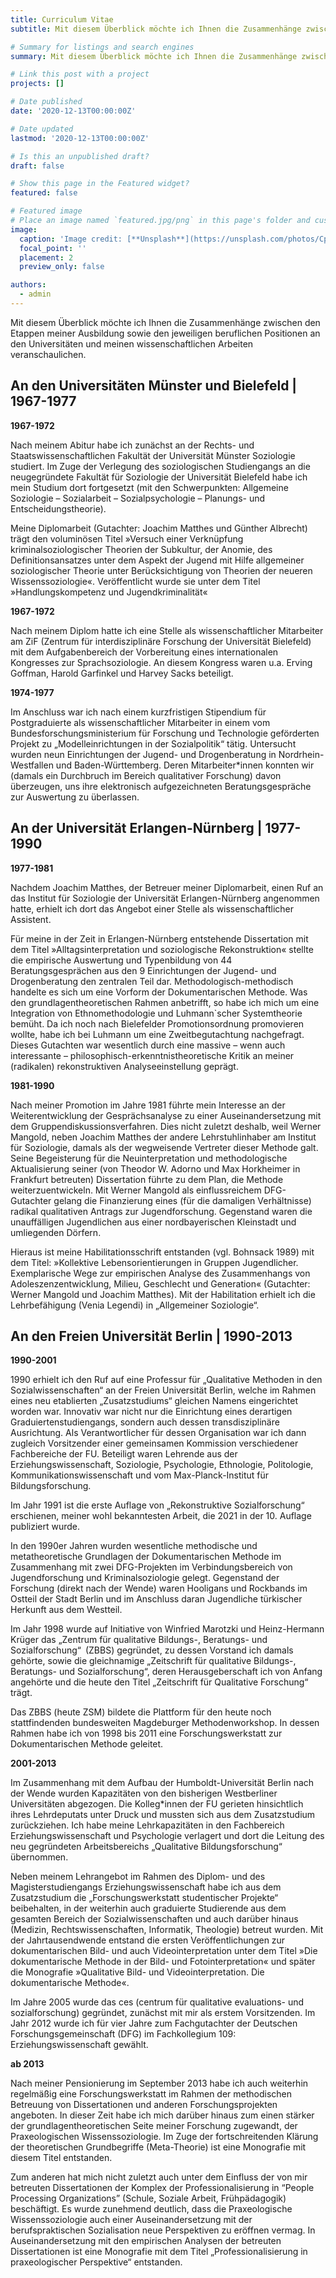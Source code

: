 ```yaml
---
title: Curriculum Vitae
subtitle: Mit diesem Überblick möchte ich Ihnen die Zusammenhänge zwischen den Etappen meiner Ausbildung sowie den jeweiligen beruflichen Positionen an den Universitäten und meinen wissenschaftlichen Arbeiten veranschaulichen.

# Summary for listings and search engines
summary: Mit diesem Überblick möchte ich Ihnen die Zusammenhänge zwischen den Etappen meiner Ausbildung sowie den jeweiligen beruflichen Positionen an den Universitäten und meinen wissenschaftlichen Arbeiten veranschaulichen.

# Link this post with a project
projects: []

# Date published
date: '2020-12-13T00:00:00Z'

# Date updated
lastmod: '2020-12-13T00:00:00Z'

# Is this an unpublished draft?
draft: false

# Show this page in the Featured widget?
featured: false

# Featured image
# Place an image named `featured.jpg/png` in this page's folder and customize its options here.
image:
  caption: 'Image credit: [**Unsplash**](https://unsplash.com/photos/CpkOjOcXdUY)'
  focal_point: ''
  placement: 2
  preview_only: false

authors:
  - admin
---
```



Mit diesem Überblick möchte ich Ihnen die Zusammenhänge zwischen den Etappen meiner Ausbildung sowie den jeweiligen beruflichen Positionen an den Universitäten und meinen wissenschaftlichen Arbeiten veranschaulichen.


## An den Universitäten Münster und Bielefeld | 1967-1977

**1967-1972**

Nach meinem Abitur habe ich zunächst an der Rechts- und Staatswissenschaftlichen Fakultät der Universität Münster Soziologie studiert. Im Zuge der Verlegung des soziologischen Studiengangs an die neugegründete Fakultät für Soziologie der Universität Bielefeld habe ich mein Studium dort fortgesetzt (mit den Schwerpunkten: Allgemeine Soziologie – Sozialarbeit – Sozialpsychologie – Planungs- und Entscheidungstheorie).

Meine Diplomarbeit (Gutachter: Joachim Matthes und Günther Albrecht) trägt den voluminösen Titel »Versuch einer Verknüpfung kriminalsoziologischer Theorien der Subkultur, der Anomie, des Definitionsansatzes unter dem Aspekt der Jugend mit Hilfe allgemeiner soziologischer Theorie unter Berücksichtigung von Theorien der neueren Wissenssoziologie«. Veröffentlicht wurde sie unter dem Titel »Handlungskompetenz und Jugendkriminalität«

**1967-1972**

Nach meinem Diplom hatte ich eine Stelle als wissenschaftlicher Mitarbeiter am ZiF (Zentrum für interdisziplinäre Forschung der Universität Bielefeld) mit dem Aufgabenbereich der Vorbereitung eines internationalen Kongresses zur Sprachsoziologie. An diesem Kongress waren u.a. Erving Goffman, Harold Garfinkel und Harvey Sacks beteiligt.

**1974-1977**

Im Anschluss war ich nach einem kurzfristigen Stipendium für Postgraduierte als wissenschaftlicher Mitarbeiter in einem vom Bundesforschungsministerium für Forschung und Technologie geförderten Projekt zu „Modelleinrichtungen in der Sozialpolitik“ tätig. Untersucht wurden neun Einrichtungen der Jugend- und Drogenberatung in Nordrhein-Westfallen und Baden-Württemberg. Deren Mitarbeiter*innen konnten wir (damals ein Durchbruch im Bereich qualitativer Forschung) davon überzeugen, uns ihre elektronisch aufgezeichneten Beratungsgespräche zur Auswertung zu überlassen.

## An der Universität Erlangen-Nürnberg | 1977-1990

**1977-1981**

Nachdem Joachim Matthes, der Betreuer meiner Diplomarbeit, einen Ruf an das Institut für Soziologie der Universität Erlangen-Nürnberg angenommen hatte, erhielt ich dort das Angebot einer Stelle als wissenschaftlicher Assistent.

Für meine in der Zeit in Erlangen-Nürnberg entstehende Dissertation mit dem Titel »Alltagsinterpretation und soziologische Rekonstruktion« stellte die empirische Auswertung und Typenbildung von 44 Beratungsgesprächen aus den 9 Einrichtungen der Jugend- und Drogenberatung den zentralen Teil dar. Methodologisch-methodisch handelte es sich um eine Vorform der Dokumentarischen Methode. Was den grundlagentheoretischen Rahmen anbetrifft, so habe ich mich um eine Integration von Ethnomethodologie und Luhmann`scher Systemtheorie bemüht. Da ich noch nach Bielefelder Promotionsordnung promovieren wollte, habe ich bei Luhmann um eine Zweitbegutachtung nachgefragt. Dieses Gutachten war wesentlich durch eine massive – wenn auch interessante – philosophisch-erkenntnistheoretische Kritik an meiner (radikalen) rekonstruktiven Analyseeinstellung geprägt.

**1981-1990**

Nach meiner Promotion im Jahre 1981 führte mein Interesse an der Weiterentwicklung der Gesprächsanalyse zu einer Auseinandersetzung mit dem Gruppendiskussionsverfahren. Dies nicht zuletzt deshalb, weil Werner Mangold, neben Joachim Matthes der andere Lehrstuhlinhaber am Institut für Soziologie, damals als der wegweisende Vertreter dieser Methode galt. Seine Begeisterung für die Neuinterpretation und methodologische Aktualisierung seiner (von Theodor W. Adorno und Max Horkheimer in Frankfurt betreuten) Dissertation führte zu dem Plan, die Methode weiterzuentwickeln. Mit Werner Mangold als einflussreichem DFG-Gutachter gelang die Finanzierung eines (für die damaligen Verhältnisse) radikal qualitativen Antrags zur Jugendforschung. Gegenstand waren die unauffälligen Jugendlichen aus einer nordbayerischen Kleinstadt und umliegenden Dörfern.

Hieraus ist meine Habilitationsschrift entstanden (vgl. Bohnsack 1989) mit dem Titel: »Kollektive Lebensorientierungen in Gruppen Jugendlicher. Exemplarische Wege zur empirischen Analyse des Zusammenhangs von Adoleszenzentwicklung, Milieu, Geschlecht und Generation« (Gutachter: Werner Mangold und Joachim Matthes). Mit der Habilitation erhielt ich die Lehrbefähigung (Venia Legendi) in „Allgemeiner Soziologie“.

## An den Freien Universität Berlin | 1990-2013

**1990-2001**

1990 erhielt ich den Ruf auf eine Professur für „Qualitative Methoden in den Sozialwissenschaften“ an der Freien Universität Berlin, welche im Rahmen eines neu etablierten „Zusatzstudiums“ gleichen Namens eingerichtet worden war. Innovativ war nicht nur die Einrichtung eines derartigen Graduiertenstudiengangs, sondern auch dessen transdisziplinäre Ausrichtung. Als Verantwortlicher für dessen Organisation war ich dann zugleich Vorsitzender einer gemeinsamen Kommission verschiedener Fachbereiche der FU. Beteiligt waren Lehrende aus der Erziehungswissenschaft, Soziologie, Psychologie, Ethnologie, Politologie, Kommunikationswissenschaft und vom Max-Planck-Institut für Bildungsforschung.

Im Jahr 1991 ist die erste Auflage von „Rekonstruktive Sozialforschung“ erschienen, meiner wohl bekanntesten Arbeit, die 2021 in der 10. Auflage publiziert wurde.

In den 1990er Jahren wurden wesentliche methodische und metatheoretische Grundlagen der Dokumentarischen Methode im Zusammenhang mit zwei DFG-Projekten im Verbindungsbereich von Jugendforschung und Kriminalsoziologie gelegt. Gegenstand der Forschung (direkt nach der Wende) waren Hooligans und Rockbands im Ostteil der Stadt Berlin und im Anschluss daran Jugendliche türkischer Herkunft aus dem Westteil.

Im Jahr 1998 wurde auf Initiative von Winfried Marotzki und Heinz-Hermann Krüger das „Zentrum für qualitative Bildungs-, Beratungs- und Sozialforschung“ (ZBBS) gegründet, zu dessen Vorstand ich damals gehörte, sowie die gleichnamige „Zeitschrift für qualitative Bildungs-, Beratungs- und Sozialforschung“, deren Herausgeberschaft ich von Anfang angehörte und die heute den Titel „Zeitschrift für Qualitative Forschung“ trägt.

Das ZBBS (heute ZSM) bildete die Plattform für den heute noch stattfindenden bundesweiten Magdeburger Methodenworkshop. In dessen Rahmen habe ich von 1998 bis 2011 eine Forschungswerkstatt zur Dokumentarischen Methode geleitet.

**2001-2013**

Im Zusammenhang mit dem Aufbau der Humboldt-Universität Berlin nach der Wende wurden Kapazitäten von den bisherigen Westberliner Universitäten abgezogen. Die Kolleg*innen der FU gerieten hinsichtlich ihres Lehrdeputats unter Druck und mussten sich aus dem Zusatzstudium zurückziehen. Ich habe meine Lehrkapazitäten in den Fachbereich Erziehungswissenschaft und Psychologie verlagert und dort die Leitung des neu gegründeten Arbeitsbereichs „Qualitative Bildungsforschung“ übernommen.

Neben meinem Lehrangebot im Rahmen des Diplom- und des Magisterstudiengangs Erziehungswissenschaft habe ich aus dem Zusatzstudium die „Forschungswerkstatt studentischer Projekte“ beibehalten, in der weiterhin auch graduierte Studierende aus dem gesamten Bereich der Sozialwissenschaften und auch darüber hinaus (Medizin, Rechtswissenschaften, Informatik, Theologie) betreut wurden. Mit der Jahrtausendwende entstand die ersten Veröffentlichungen zur dokumentarischen Bild- und auch Videointerpretation unter dem Titel »Die dokumentarische Methode in der Bild- und Fotointerpretation« und später die Monografie »Qualitative Bild- und Videointerpretation. Die dokumentarische Methode«.

Im Jahre 2005 wurde das ces (centrum für qualitative evaluations- und sozialforschung) gegründet, zunächst mit mir als erstem Vorsitzenden. Im Jahr 2012 wurde ich für vier Jahre zum Fachgutachter der Deutschen Forschungsgemeinschaft (DFG) im Fachkollegium 109: Erziehungswissenschaft gewählt.

**ab 2013**

Nach meiner Pensionierung im September 2013 habe ich auch weiterhin regelmäßig eine Forschungswerkstatt im Rahmen der methodischen Betreuung von Dissertationen und anderen Forschungsprojekten angeboten. In dieser Zeit habe ich mich darüber hinaus zum einen stärker der grundlagentheoretischen Seite meiner Forschung zugewandt, der Praxeologischen Wissenssoziologie. Im Zuge der fortschreitenden Klärung der theoretischen Grundbegriffe (Meta-Theorie) ist eine Monografie mit diesem Titel entstanden.

Zum anderen hat mich nicht zuletzt auch unter dem Einfluss der von mir betreuten Dissertationen der Komplex der Professionalisierung in “People Processing Organizations” (Schule, Soziale Arbeit, Frühpädagogik) beschäftigt. Es wurde zunehmend deutlich, dass die Praxeologische Wissenssoziologie auch einer Auseinandersetzung mit der berufspraktischen Sozialisation neue Perspektiven zu eröffnen vermag. In Auseinandersetzung mit den empirischen Analysen der betreuten Dissertationen ist eine Monografie mit dem Titel „Professionalisierung in praxeologischer Perspektive“ entstanden.
